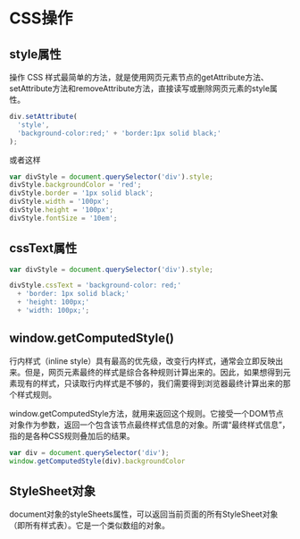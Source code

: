 # CSS操作

## style属性
操作 CSS 样式最简单的方法，就是使用网页元素节点的getAttribute方法、setAttribute方法和removeAttribute方法，直接读写或删除网页元素的style属性。

```js
div.setAttribute(
  'style',
  'background-color:red;' + 'border:1px solid black;'
);
```

或者这样

```js
var divStyle = document.querySelector('div').style;
divStyle.backgroundColor = 'red';
divStyle.border = '1px solid black';
divStyle.width = '100px';
divStyle.height = '100px';
divStyle.fontSize = '10em';
```

## cssText属性
```js
var divStyle = document.querySelector('div').style;

divStyle.cssText = 'background-color: red;'
  + 'border: 1px solid black;'
  + 'height: 100px;'
  + 'width: 100px;';
```

## window.getComputedStyle()
行内样式（inline style）具有最高的优先级，改变行内样式，通常会立即反映出来。但是，网页元素最终的样式是综合各种规则计算出来的。因此，如果想得到元素现有的样式，只读取行内样式是不够的，我们需要得到浏览器最终计算出来的那个样式规则。

window.getComputedStyle方法，就用来返回这个规则。它接受一个DOM节点对象作为参数，返回一个包含该节点最终样式信息的对象。所谓“最终样式信息”，指的是各种CSS规则叠加后的结果。

```js
var div = document.querySelector('div');
window.getComputedStyle(div).backgroundColor
```

## StyleSheet对象
document对象的styleSheets属性，可以返回当前页面的所有StyleSheet对象（即所有样式表）。它是一个类似数组的对象。
